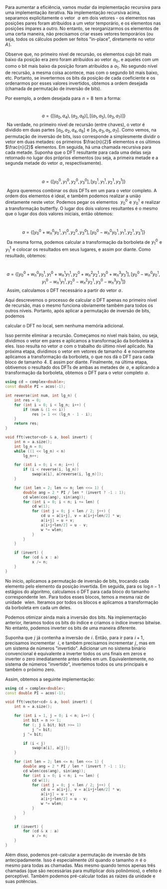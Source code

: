 
Para aumentar a eficiência, vamos mudar da implementação recursiva para uma implementação iterativa. Na implementação recursiva acima, separamos explicitamente o vetor  
$a$  em dois vetores - os elementos nas posições pares foram atribuídos a um vetor temporário, e os elementos nas posições ímpares a outro. No entanto, se reorganizarmos os elementos de uma certa maneira, não precisamos criar esses vetores temporários (ou seja, todos os cálculos podem ser feitos "in-place", diretamente no vetor  $A$ ).

Observe que, no primeiro nível de recursão, os elementos cujo bit mais baixo da posição era zero foram atribuídos ao vetor  $a_0$ , e aqueles com um como o bit mais baixo da posição foram atribuídos a  $a_1$ . No segundo nível de recursão, a mesma coisa acontece, mas com o segundo bit mais baixo, etc. Portanto, se invertermos os bits da posição de cada coeficiente e os ordenarmos por esses valores invertidos, obtemos a ordem desejada (chamada de permutação de inversão de bits).

Por exemplo, a ordem desejada para  $n = 8$  tem a forma:

 
$$a = \bigg\{ \Big[ (a_0, a_4), (a_2, a_6) \Big], \Big[ (a_1, a_5), (a_3, a_7) \Big] \bigg\}$$ 
Na verdade, no primeiro nível de recursão (entre chaves), o vetor é dividido em duas partes  $[a_0, a_2, a_4, a_6]$  e  $[a_1, a_3, a_5, a_7]$ . Como vemos, na permutação de inversão de bits, isso corresponde a simplesmente dividir o vetor em duas metades: os primeiros  $\frac{n}{2}$  elementos e os últimos $\frac{n}{2}$  elementos. Em seguida, há uma chamada recursiva para cada metade. Suponha que o DFT resultante para cada uma delas seja retornado no lugar dos próprios elementos (ou seja, a primeira metade e a segunda metade do vetor  $a$ , respectivamente).

 
$$a = \bigg\{ \Big[y_0^0, y_1^0, y_2^0, y_3^0\Big], \Big[y_0^1, y_1^1, y_2^1, y_3^1 \Big] \bigg\}$$ 
Agora queremos combinar os dois DFTs em um para o vetor completo. A ordem dos elementos é ideal, e também podemos realizar a união diretamente neste vetor. Podemos pegar os elementos  
$y_0^0$  e  $y_0^1$  e realizar a transformação butterfly. O lugar dos dois valores resultantes é o mesmo que o lugar dos dois valores iniciais, então obtemos:

 
$$a = \bigg\{ \Big[y_0^0 + w_n^0 y_0^1, y_1^0, y_2^0, y_3^0\Big], \Big[y_0^0 - w_n^0 y_0^1, y_1^1, y_2^1, y_3^1\Big] \bigg\}$$ 
Da mesma forma, podemos calcular a transformação da borboleta de  $y_1^0$  e  $y_1^1$  e colocar os resultados em seus lugares, e assim por diante. Como resultado, obtemos:

 
$$a = \bigg\{ \Big[y_0^0 + w_n^0 y_0^1, y_1^0 + w_n^1 y_1^1, y_2^0 + w_n^2 y_2^1, y_3^0 + w_n^3 y_3^1\Big], \Big[y_0^0 - w_n^0 y_0^1, y_1^0 - w_n^1 y_1^1, y_2^0 - w_n^2 y_2^1, y_3^0 - w_n^3 y_3^1\Big] \bigg\}$$ 
Assim, calculamos o DFT necessário a partir do vetor  $a$ .

Aqui descrevemos o processo de calcular o DFT apenas no primeiro nível de recursão, mas o mesmo funciona obviamente também para todos os outros níveis. Portanto, após aplicar a permutação de inversão de bits, podemos

 calcular o DFT no local, sem nenhuma memória adicional.

Isso permite eliminar a recursão. Começamos no nível mais baixo, ou seja, dividimos o vetor em pares e aplicamos a transformação da borboleta a eles. Isso resulta no vetor  $a$  com o trabalho do último nível aplicado. Na próxima etapa, dividimos o vetor em vetores de tamanho  $4$  e novamente aplicamos a transformação da borboleta, o que nos dá o DFT para cada bloco de tamanho  $4$ . E assim por diante. Finalmente, na última etapa, obtivemos o resultado dos DFTs de ambas as metades de  $a$ , e aplicando a transformação da borboleta, obtemos o DFT para o vetor completo  $a$ .

```cpp
using cd = complex<double>;
const double PI = acos(-1);

int reverse(int num, int lg_n) {
    int res = 0;
    for (int i = 0; i < lg_n; i++) {
        if (num & (1 << i))
            res |= 1 << (lg_n - 1 - i);
    }
    return res;
}

void fft(vector<cd> & a, bool invert) {
    int n = a.size();
    int lg_n = 0;
    while ((1 << lg_n) < n)
        lg_n++;

    for (int i = 0; i < n; i++) {
        if (i < reverse(i, lg_n))
            swap(a[i], a[reverse(i, lg_n)]);
    }

    for (int len = 2; len <= n; len <<= 1) {
        double ang = 2 * PI / len * (invert ? -1 : 1);
        cd wlen(cos(ang), sin(ang));
        for (int i = 0; i < n; i += len) {
            cd w(1);
            for (int j = 0; j < len / 2; j++) {
                cd u = a[i+j], v = a[i+j+len/2] * w;
                a[i+j] = u + v;
                a[i+j+len/2] = u - v;
                w *= wlen;
            }
        }
    }

    if (invert) {
        for (cd & x : a)
            x /= n;
    }
}
```

No início, aplicamos a permutação de inversão de bits, trocando cada elemento pelo elemento da posição invertida. Em seguida, para os  $\log n - 1$  estágios do algoritmo, calculamos o DFT para cada bloco do tamanho correspondente  $\text{len}$ . Para todos esses blocos, temos a mesma raiz de unidade  
$\text{wlen}$ . Iteramos por todos os blocos e aplicamos a transformação da borboleta em cada um deles.

Podemos otimizar ainda mais a inversão dos bits. Na implementação anterior, iteramos todos os bits do índice e criamos o índice inverso bitwise. No entanto, podemos inverter os bits de uma maneira diferente.

Suponha que  $j$  já contenha a inversão de  $i$ . Então, para ir para  $i + 1$ , precisamos incrementar  
$i$ , e também precisamos incrementar  $j$ , mas em um sistema de números "invertido". Adicionar um no sistema binário convencional é equivalente a inverter todos os uns finais em zeros e inverter o zero imediatamente antes deles em um. Equivalentemente, no sistema de números "invertido", invertemos todos os uns principais e também o próximo zero.

Assim, obtemos a seguinte implementação:

```cpp
using cd = complex<double>;
const double PI = acos(-1);

void fft(vector<cd> & a, bool invert) {
    int n = a.size();

    for (int i = 1, j = 0; i < n; i++) {
        int bit = n >> 1;
        for (; j & bit; bit >>= 1)
            j ^= bit;
        j ^= bit;

        if (i < j)
            swap(a[i], a[j]);
    }

    for (int len = 2; len <= n; len <<= 1) {
        double ang = 2 * PI / len * (invert ? -1 : 1);
        cd wlen(cos(ang), sin(ang));
        for (int i = 0; i < n; i += len) {
            cd w(1);
            for (int j = 0; j < len / 2; j++) {
                cd u = a[i+j], v = a[i+j+len/2] * w;
                a[i+j] = u + v;
                a[i+j+len/2] = u - v;
                w *= wlen;
            }
        }
    }

    if (invert) {
        for (cd & x : a)
            x /= n;
    }
}
```

Além disso, podemos pré-calcular a permutação de inversão de bits antecipadamente. Isso é especialmente útil quando o tamanho  $n$  é o mesmo para todas as chamadas. Mas mesmo quando temos apenas três chamadas (que são necessárias para multiplicar dois polinômios), o efeito é perceptível. Também podemos pré-calcular todas as raízes da unidade e suas potências.